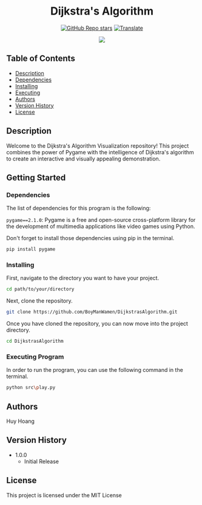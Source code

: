 <h1 align="center"> 
   <span>Dijkstra's Algorithm</span>
</h1>

<div align="center">

<a href="https://github.com/BoyManWamen/DijkstrasAlgorithm/stargazers">![GitHub Repo stars](https://img.shields.io/github/stars/BoyManWamen/DijkstrasAlgorithm?style=social)</a>
<a href="https://github-com.translate.goog/BoyManWamen/DijkstrasAlgorithm/blob/main/README.md?_x_tr_sl=auto&_x_tr_tl=en&_x_tr_hl=en&_x_tr_pto=wapp">![Translate](https://img.shields.io/badge/Translate-blue)</a>
</div>

<div align="center">
<img src="https://media1.giphy.com/media/v1.Y2lkPTc5MGI3NjExdGR5NmNkN2duZDV5OGo4bTVtdDZqeTlmcTJkcGR1Z281ejN4Y2ZybiZlcD12MV9pbnRlcm5hbF9naWZfYnlfaWQmY3Q9Zw/KsUYPqqGNYTGBenxLV/giphy.gif"/>
</div>

## Table of Contents

* [Description](#description)
* [Dependencies](#dependencies)
* [Installing](#installing)
* [Executing](#executing-program)
* [Authors](#authors)
* [Version History](#version-history)
* [License](#license)

## Description

Welcome to the Dijkstra's Algorithm Visualization repository! This project combines the power of Pygame with the intelligence of Dijkstra's algorithm to create an interactive and visually appealing demonstration.

## Getting Started

### Dependencies

The list of dependencies for this program is the following:

```pygame==2.1.0```: Pygame is a free and open-source cross-platform library for the development of multimedia applications like video games using Python.

Don't forget to install those dependencies using pip in the terminal.

```sh
pip install pygame
```

### Installing

First, navigate to the directory you want to have your project.

```sh
cd path/to/your/directory
```

Next, clone the repository.

```sh
git clone https://github.com/BoyManWamen/DijkstrasAlgorithm.git
```

Once you have cloned the repository, you can now move into the project directory.

```sh
cd DijkstrasAlgorithm
```

### Executing Program

In order to run the program, you can use the following command in the terminal.

```sh
python src\play.py
```

## Authors

Huy Hoang

## Version History

* 1.0.0
    * Initial Release

## License

This project is licensed under the MIT License
